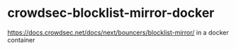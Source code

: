 # crowdsec-blocklist-mirror-docker
https://docs.crowdsec.net/docs/next/bouncers/blocklist-mirror/ in a docker container
